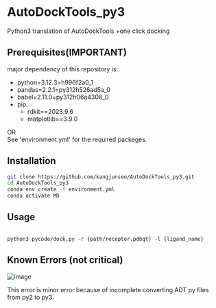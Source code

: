 # AutoDockTools_py3
Python3 translation of AutoDockTools
+one click docking

## Prerequisites(IMPORTANT)
major dependency of this repository is:  
- python=3.12.3=h996f2a0_1
- pandas=2.2.1=py312h526ad5a_0
- babel=2.11.0=py312h06a4308_0
- pip:
  - rdkit==2023.9.6
  - matplotlib==3.9.0
 
OR  
See 'environment.yml' for the required packeges.

## Installation

```sh
git clone https://github.com/kangjunseo/AutoDockTools_py3.git
cd AutoDockTools_py3
conda env create -f environment.yml
conda activate MD
```


## Usage

```shell

python3 pycode/dock.py -r {path/receptor.pdbqt} -l {ligand_name}

```



## Known Errors (not critical)

![image](https://github.com/kangjunseo/AutoDockTools_py3/assets/88201041/cf43adcc-3432-4aec-b71e-488ff17fe514)

This error is minor error because of incomplete converting ADT py files from py2 to py3.
